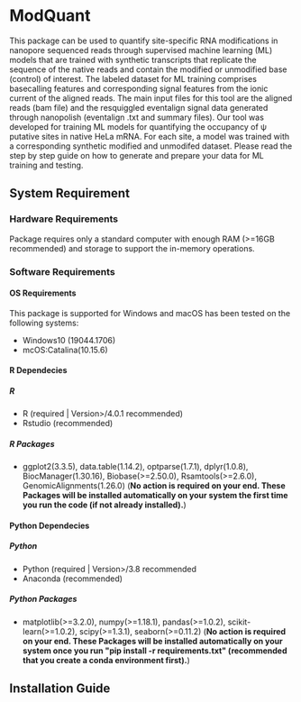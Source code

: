 # ModQuant
This package can be used to quantify site-specific RNA modifications in nanopore sequenced reads through supervised machine learning (ML) models that are trained with synthetic transcripts that replicate the sequence of the native reads and contain the modified or unmodified base (control) of interest. The labeled dataset for ML training comprises basecalling features and corresponding signal features from the ionic current of the aligned reads. The main input files for this tool are the aligned reads (bam file) and the resquiggled eventalign signal data generated through nanopolish (eventalign .txt and summary files). Our tool was developed for training ML models for quantifying the occupancy of ψ putative sites in native HeLa mRNA. For each site, a model was trained with a corresponding synthetic modified and unmodifed dataset. Please read the step by step guide on how to generate and prepare your data for ML training and testing.  
## System Requirement

### Hardware Requirements
Package requires only a standard computer with enough RAM (>=16GB recommended) and storage to support the in-memory operations.

### Software Requirements
#### OS Requirements 
This package is supported for Windows and macOS has been tested on the following systems:

  + Windows10 (19044.1706) 
  + mcOS:Catalina(10.15.6)

#### R Dependecies
##### R 
  + R (required | Version>/4.0.1 recommended)
  + Rstudio (recommended)
##### R Packages
  + ggplot2(3.3.5), data.table(1.14.2), optparse(1.7.1), dplyr(1.0.8), BiocManager(1.30.16), Biobase(>=2.50.0), Rsamtools(>=2.6.0), GenomicAlignments(1.26.0) (**No action is required on your end. These Packages will be installed automatically on your system the first time you run the code (if not already installed).**)
#### Python Dependecies
##### Python
  + Python (required | Version>/3.8 recommended
  + Anaconda (recommended)
##### Python Packages
  + matplotlib(>=3.2.0), numpy(>=1.18.1), pandas(>=1.0.2), scikit-learn(>=1.0.2), scipy(>=1.3.1), seaborn(>=0.11.2) (**No action is required on your end. These Packages will be installed automatically on your system once you run "pip install -r requirements.txt" (recommended that you create a conda environment first).**)


## Installation Guide
